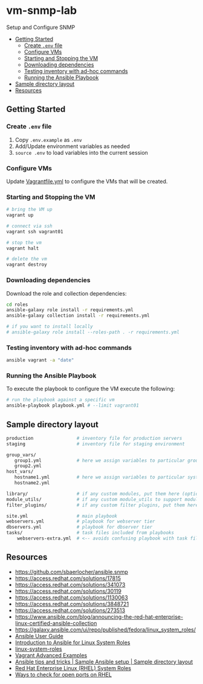 # vm-snmp-lab

Setup and Configure SNMP

- [Getting Started](#getting-started)
  - [Create `.env` file](#create-env-file)
  - [Configure VMs](#configure-vms)
  - [Starting and Stopping the VM](#starting-and-stopping-the-vm)
  - [Downloading dependencies](#downloading-dependencies)
  - [Testing inventory with ad-hoc commands](#testing-inventory-with-ad-hoc-commands)
  - [Running the Ansible Playbook](#running-the-ansible-playbook)
- [Sample directory layout](#sample-directory-layout)
- [Resources](#resources)

## Getting Started

### Create `.env` file

1. Copy  `.env.example` as `.env`
2. Add/Update environment variables as needed
3. `source .env` to load variables into the current session

### Configure VMs

Update [Vagrantfile.yml](Vagrantfile.yml) to configure the VMs that will be created.

### Starting and Stopping the VM

```bash
# bring the VM up
vagrant up

# connect via ssh
vagrant ssh vagrant01

# stop the vm
vagrant halt

# delete the vm
vagrant destroy
```

### Downloading dependencies

Download the role and collection dependencies:

```bash
cd roles
ansible-galaxy role install -r requirements.yml
ansible-galaxy collection install -r requirements.yml

# if you want to install locally
# ansible-galaxy role install --roles-path . -r requirements.yml
```

### Testing inventory with ad-hoc commands

```bash
ansible vagrant -a "date"
```

### Running the Ansible Playbook

To execute the playbook to configure the VM execute the following:

```bash
# run the playbook against a specific vm
ansible-playbook playbook.yml # --limit vagrant01
```

## Sample directory layout

```bash
production                # inventory file for production servers
staging                   # inventory file for staging environment

group_vars/
   group1.yml             # here we assign variables to particular groups
   group2.yml
host_vars/
   hostname1.yml          # here we assign variables to particular systems
   hostname2.yml

library/                  # if any custom modules, put them here (optional)
module_utils/             # if any custom module_utils to support modules, put them here (optional)
filter_plugins/           # if any custom filter plugins, put them here (optional)

site.yml                  # main playbook
webservers.yml            # playbook for webserver tier
dbservers.yml             # playbook for dbserver tier
tasks/                    # task files included from playbooks
    webservers-extra.yml  # <-- avoids confusing playbook with task files
```

## Resources

- <https://github.com/sbaerlocher/ansible.snmp>
- <https://access.redhat.com/solutions/17815>
- <https://access.redhat.com/solutions/341073>
- <https://access.redhat.com/solutions/30119>
- <https://access.redhat.com/solutions/1130063>
- <https://access.redhat.com/solutions/3848721>
- <https://access.redhat.com/solutions/273513>
- <https://www.ansible.com/blog/announcing-the-red-hat-enterprise-linux-certified-ansible-collection>
- <https://galaxy.ansible.com/ui/repo/published/fedora/linux_system_roles/>
- [Ansible User Guide](https://docs.ansible.com/ansible/2.8/user_guide/index.html)
- [Introduction to Ansible for Linux System Roles](https://linux-system-roles.github.io/documentation/intro-to-ansible-for-system-roles.html)
- [linux-system-roles](https://github.com/linux-system-roles)
- [Vagrant Advanced Examples](https://ctrlnotes.com/vagrant-advanced-examples/#-insert-custom-ssh-public-key-to-the-vm)
- [Ansible tips and tricks | Sample Ansible setup | Sample directory layout](https://docs.ansible.com/ansible/latest/tips_tricks/sample_setup.html#id1)
- [Red Hat Enterprise Linux (RHEL) System Roles](https://access.redhat.com/articles/3050101)
- [Ways to check for open ports on RHEL](https://access.redhat.com/discussions/3539801)
